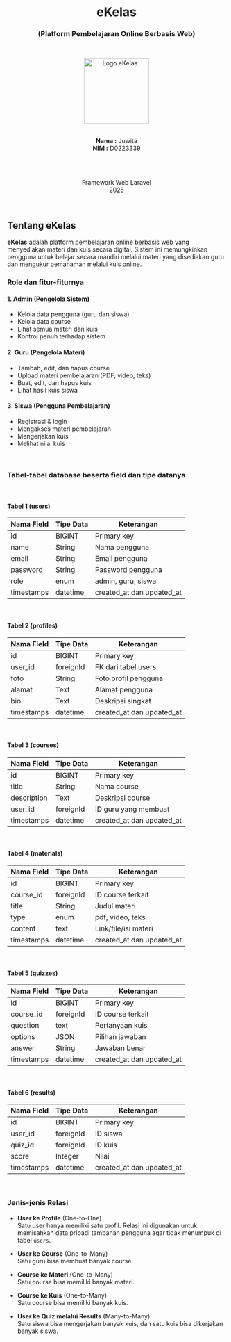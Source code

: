 <h1 align="center">eKelas</h1>
<h3 align="center">(Platform Pembelajaran Online Berbasis Web)</h3><br>

<p align="center">
  <img src="public/images/ekelas-logo.jpg" alt="Logo eKelas" width="150" height="auto"><br><br>
</p>

<p align="center">
  <strong>Nama :</strong> Juwita <br>
  <strong>NIM :</strong> D0223339
</p>
<br><br>

<p align="center">
  Framework Web Laravel <br>
  2025
</p>
<br>

## Tentang eKelas

**eKelas** adalah platform pembelajaran online berbasis web yang menyediakan materi dan kuis secara digital. Sistem ini memungkinkan pengguna untuk belajar secara mandiri melalui materi yang disediakan guru dan mengukur pemahaman melalui kuis online.

### Role dan fitur-fiturnya

#### 1. Admin (Pengelola Sistem)

- Kelola data pengguna (guru dan siswa)
- Kelola data course
- Lihat semua materi dan kuis
- Kontrol penuh terhadap sistem

#### 2. Guru (Pengelola Materi)

- Tambah, edit, dan hapus course
- Upload materi pembelajaran (PDF, video, teks)
- Buat, edit, dan hapus kuis
- Lihat hasil kuis siswa

#### 3. Siswa (Pengguna Pembelajaran)

- Registrasi & login
- Mengakses materi pembelajaran
- Mengerjakan kuis
- Melihat nilai kuis

<br>

### Tabel-tabel database beserta field dan tipe datanya
<br>

#### Tabel 1 (users)

| Nama Field | Tipe Data | Keterangan |
|------------|-----------|------------|
| id         | BIGINT    | Primary key |
| name       | String    | Nama pengguna |
| email      | String    | Email pengguna |
| password   | String    | Password pengguna |
| role       | enum      | admin, guru, siswa |
| timestamps | datetime  | created_at dan updated_at |
<br>

#### Tabel 2 (profiles)

| Nama Field | Tipe Data | Keterangan |
|------------|-----------|------------|
| id         | BIGINT    | Primary key |
| user_id    | foreignId | FK dari tabel users |
| foto       | String    | Foto profil pengguna |
| alamat     | Text      | Alamat pengguna |
| bio        | Text      | Deskripsi singkat |
| timestamps | datetime  | created_at dan updated_at |
<br>

#### Tabel 3 (courses)

| Nama Field | Tipe Data | Keterangan |
|------------|-----------|------------|
| id         | BIGINT    | Primary key |
| title      | String    | Nama course |
| description| Text      | Deskripsi course |
| user_id    | foreignId | ID guru yang membuat |
| timestamps | datetime  | created_at dan updated_at |
<br>

#### Tabel 4 (materials)

| Nama Field | Tipe Data | Keterangan |
|------------|-----------|------------|
| id         | BIGINT    | Primary key |
| course_id  | foreignId | ID course terkait |
| title      | String    | Judul materi |
| type       | enum      | pdf, video, teks |
| content    | text      | Link/file/isi materi |
| timestamps | datetime  | created_at dan updated_at |
<br>

#### Tabel 5 (quizzes)

| Nama Field | Tipe Data | Keterangan |
|------------|-----------|------------|
| id         | BIGINT    | Primary key |
| course_id  | foreignId | ID course terkait |
| question   | text      | Pertanyaan kuis |
| options    | JSON      | Pilihan jawaban |
| answer     | String    | Jawaban benar |
| timestamps | datetime  | created_at dan updated_at |
<br>

#### Tabel 6 (results)

| Nama Field | Tipe Data | Keterangan |
|------------|-----------|------------|
| id         | BIGINT    | Primary key |
| user_id    | foreignId | ID siswa |
| quiz_id    | foreignId | ID kuis |
| score      | Integer   | Nilai |
| timestamps | datetime  | created_at dan updated_at |
<br>

### Jenis-jenis Relasi

- **User ke Profile** (One-to-One)  
  Satu user hanya memiliki satu profil. Relasi ini digunakan untuk memisahkan data pribadi tambahan pengguna agar tidak menumpuk di tabel `users`.

- **User ke Course** (One-to-Many)  
  Satu guru bisa membuat banyak course.

- **Course ke Materi** (One-to-Many)  
  Satu course bisa memiliki banyak materi.

- **Course ke Kuis** (One-to-Many)  
  Satu course bisa memiliki banyak kuis.

- **User ke Quiz melalui Results** (Many-to-Many)  
  Satu siswa bisa mengerjakan banyak kuis, dan satu kuis bisa dikerjakan banyak siswa.
